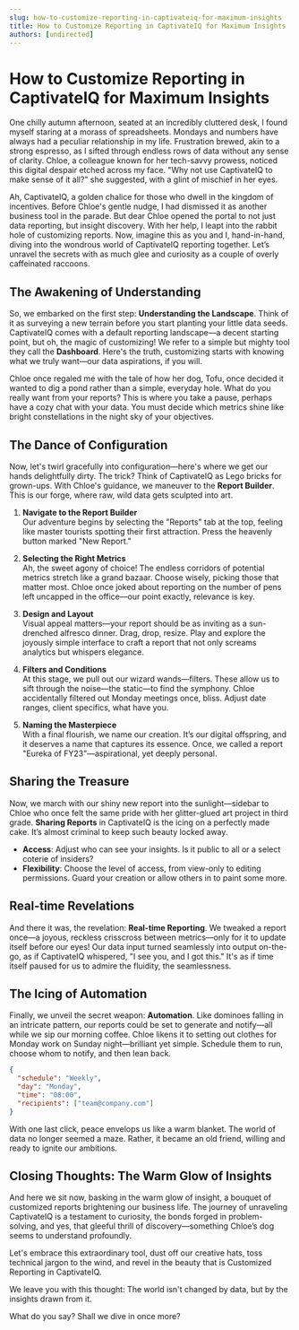 ```yaml
---
slug: how-to-customize-reporting-in-captivateiq-for-maximum-insights
title: How to Customize Reporting in CaptivateIQ for Maximum Insights
authors: [undirected]
---
```



# How to Customize Reporting in CaptivateIQ for Maximum Insights

One chilly autumn afternoon, seated at an incredibly cluttered desk, I found myself staring at a morass of spreadsheets. Mondays and numbers have always had a peculiar relationship in my life. Frustration brewed, akin to a strong espresso, as I sifted through endless rows of data without any sense of clarity. Chloe, a colleague known for her tech-savvy prowess, noticed this digital despair etched across my face. "Why not use CaptivateIQ to make sense of it all?" she suggested, with a glint of mischief in her eyes.

Ah, CaptivateIQ, a golden chalice for those who dwell in the kingdom of incentives. Before Chloe's gentle nudge, I had dismissed it as another business tool in the parade. But dear Chloe opened the portal to not just data reporting, but insight discovery. With her help, I leapt into the rabbit hole of customizing reports. Now, imagine this as you and I, hand-in-hand, diving into the wondrous world of CaptivateIQ reporting together. Let’s unravel the secrets with as much glee and curiosity as a couple of overly caffeinated raccoons.

## The Awakening of Understanding 

So, we embarked on the first step: **Understanding the Landscape**. Think of it as surveying a new terrain before you start planting your little data seeds. CaptivateIQ comes with a default reporting landscape—a decent starting point, but oh, the magic of customizing! We refer to a simple but mighty tool they call the **Dashboard**. Here's the truth, customizing starts with knowing what we truly want—our data aspirations, if you will.

Chloe once regaled me with the tale of how her dog, Tofu, once decided it wanted to dig a pond rather than a simple, everyday hole. What do you really want from your reports? This is where you take a pause, perhaps have a cozy chat with your data. You must decide which metrics shine like bright constellations in the night sky of your objectives. 

## The Dance of Configuration

Now, let's twirl gracefully into configuration—here's where we get our hands delightfully dirty. The trick? Think of CaptivateIQ as Lego bricks for grown-ups. With Chloe's guidance, we maneuver to the **Report Builder**. This is our forge, where raw, wild data gets sculpted into art.

1. **Navigate to the Report Builder**  
   Our adventure begins by selecting the "Reports" tab at the top, feeling like master tourists spotting their first attraction. Press the heavenly button marked "New Report."

2. **Selecting the Right Metrics**  
   Ah, the sweet agony of choice! The endless corridors of potential metrics stretch like a grand bazaar. Choose wisely, picking those that matter most. Chloe once joked about reporting on the number of pens left uncapped in the office—our point exactly, relevance is key.

3. **Design and Layout**  
   Visual appeal matters—your report should be as inviting as a sun-drenched alfresco dinner. Drag, drop, resize. Play and explore the joyously simple interface to craft a report that not only screams analytics but whispers elegance.

4. **Filters and Conditions**  
   At this stage, we pull out our wizard wands—filters. These allow us to sift through the noise—the static—to find the symphony. Chloe accidentally filtered out Monday meetings once, bliss. Adjust date ranges, client specifics, what have you.

5. **Naming the Masterpiece**  
   With a final flourish, we name our creation. It’s our digital offspring, and it deserves a name that captures its essence. Once, we called a report "Eureka of FY23"—aspirational, yet deeply personal.

## Sharing the Treasure

Now, we march with our shiny new report into the sunlight—sidebar to Chloe who once felt the same pride with her glitter-glued art project in third grade. **Sharing Reports** in CaptivateIQ is the icing on a perfectly made cake. It’s almost criminal to keep such beauty locked away. 

- **Access**: Adjust who can see your insights. Is it public to all or a select coterie of insiders?
- **Flexibility**: Choose the level of access, from view-only to editing permissions. Guard your creation or allow others in to paint some more.

## Real-time Revelations

And there it was, the revelation: **Real-time Reporting**. We tweaked a report once—a joyous, reckless crisscross between metrics—only for it to update itself before our eyes! Our data input turned seamlessly into output on-the-go, as if CaptivateIQ whispered, "I see you, and I got this." It's as if time itself paused for us to admire the fluidity, the seamlessness.

## The Icing of Automation

Finally, we unveil the secret weapon: **Automation**. Like dominoes falling in an intricate pattern, our reports could be set to generate and notify—all while we sip our morning coffee. Chloe likens it to setting out clothes for Monday work on Sunday night—brilliant yet simple. Schedule them to run, choose whom to notify, and then lean back.

```json
{
  "schedule": "Weekly",
  "day": "Monday",
  "time": "08:00",
  "recipients": ["team@company.com"]
}
```

With one last click, peace envelops us like a warm blanket. The world of data no longer seemed a maze. Rather, it became an old friend, willing and ready to ignite our ambitions.

## Closing Thoughts: The Warm Glow of Insights

And here we sit now, basking in the warm glow of insight, a bouquet of customized reports brightening our business life. The journey of unraveling CaptivateIQ is a testament to curiosity, the bonds forged in problem-solving, and yes, that gleeful thrill of discovery—something Chloe’s dog seems to understand profoundly.

Let's embrace this extraordinary tool, dust off our creative hats, toss technical jargon to the wind, and revel in the beauty that is Customized Reporting in CaptivateIQ.

We leave you with this thought: The world isn't changed by data, but by the insights drawn from it.

What do you say? Shall we dive in once more?